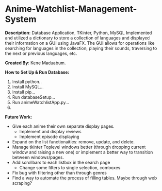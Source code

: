 # Anime-Watchlist-Management-System

**Description:** Database Application, TKinter, Python, MySQL
Implemented and utilized a dictionary to store a collection of languages and displayed their information on a GUI using JavaFX. The GUI allows for operations like searching for languages in the collection, playing their sounds, traversing to the next or previous languages, etc.

**Created By:** Kene Maduabum.

**How to Set Up & Run Database:**
1. Install python..
2. Install MySQL...
  3. Install pip...
4. Run databaseSetup...
5. Run animeWatchlistApp.py...
6. 

**Future Work:**
- Give each anime their own separate display pages.
  - Implement and display reviews
  - Implement episode displaying
- Expand on the list functionaities: remove, update, and delete.
- Manage tkinter Toplevel windows better (through dropping current window and raising a new one) or implement a better way to transition between windows/pages.
- Add scrollbars to each listbox in the search page
  - Change some filters to single selection, comboxes
- Fix bug with filtering other than through genres
- Find a way to automate the process of filling tables. Maybe through web scraping?
